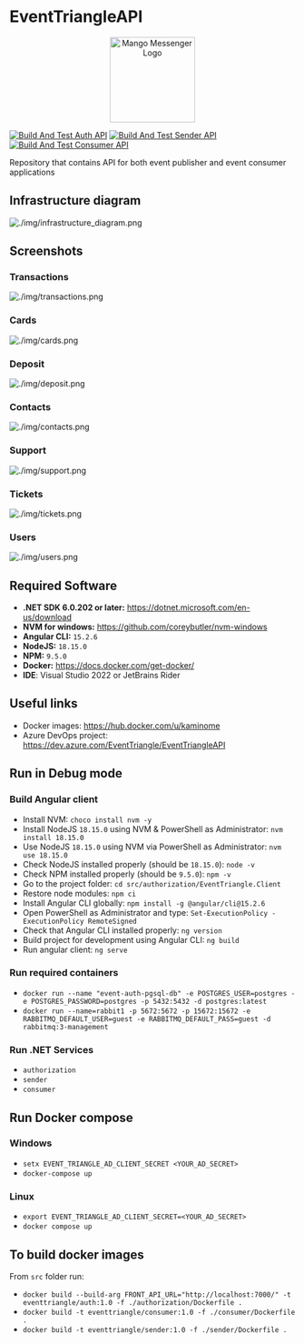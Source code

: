 # EventTriangleAPI

<p align="center">
  <img src="./img/logo.png" width="150" height="150"  alt="Mango Messenger Logo"/>
</p>

[![Build And Test Auth API](https://github.com/EventTriangle/EventTriangleAPI/actions/workflows/auth-build-and-test.yml/badge.svg)](https://github.com/EventTriangle/EventTriangleAPI/actions/workflows/auth-build-and-test.yml)
[![Build And Test Sender API](https://github.com/EventTriangle/EventTriangleAPI/actions/workflows/sender-build-and-test.yml/badge.svg)](https://github.com/EventTriangle/EventTriangleAPI/actions/workflows/sender-build-and-test.yml)
[![Build And Test Consumer API](https://github.com/EventTriangle/EventTriangleAPI/actions/workflows/consumer-build-and-test.yml/badge.svg)](https://github.com/EventTriangle/EventTriangleAPI/actions/workflows/consumer-build-and-test.yml)

Repository that contains API for both event publisher and event consumer applications

## Infrastructure diagram

![./img/infrastructure_diagram.png](./img/infrastructure_diagram.png)

## Screenshots

### Transactions

![./img/transactions.png](./img/transactions.png)

### Cards

![./img/cards.png](./img/cards.png)

### Deposit

![./img/deposit.png](./img/deposit.png)

### Contacts

![./img/contacts.png](./img/contacts.png)

### Support

![./img/support.png](./img/support.png)

### Tickets

![./img/tickets.png](./img/tickets.png)

### Users

![./img/users.png](./img/users.png)

## Required Software

- **.NET SDK 6.0.202 or later:** https://dotnet.microsoft.com/en-us/download
- **NVM for windows:** https://github.com/coreybutler/nvm-windows
- **Angular CLI:** `15.2.6`
- **NodeJS:** `18.15.0`
- **NPM:** `9.5.0`
- **Docker:** https://docs.docker.com/get-docker/
- **IDE**: Visual Studio 2022 or JetBrains Rider

## Useful links

- Docker images: https://hub.docker.com/u/kaminome
- Azure DevOps project: https://dev.azure.com/EventTriangle/EventTriangleAPI

## Run in Debug mode

### Build Angular client

- Install NVM: `choco install nvm -y`
- Install NodeJS `18.15.0` using NVM & PowerShell as Administrator: `nvm install 18.15.0`
- Use NodeJS `18.15.0` using NVM via PowerShell as Administrator: `nvm use 18.15.0`
- Check NodeJS installed properly (should be `18.15.0`): `node -v`
- Check NPM installed properly (should be `9.5.0`): `npm -v`
- Go to the project folder: `cd src/authorization/EventTriangle.Client`
- Restore node modules: `npm ci`
- Install Angular CLI globally: `npm install -g @angular/cli@15.2.6`
- Open PowerShell as Administrator and type: `Set-ExecutionPolicy -ExecutionPolicy RemoteSigned`
- Check that Angular CLI installed properly: `ng version`
- Build project for development using Angular CLI: `ng build`
- Run angular client: `ng serve`

### Run required containers

- `docker run --name "event-auth-pgsql-db" -e POSTGRES_USER=postgres -e POSTGRES_PASSWORD=postgres -p 5432:5432 -d postgres:latest`
- `docker run --name=rabbit1 -p 5672:5672 -p 15672:15672 -e RABBITMQ_DEFAULT_USER=guest -e RABBITMQ_DEFAULT_PASS=guest -d rabbitmq:3-management`

### Run .NET Services

- `authorization`
- `sender`
- `consumer`

## Run Docker compose

### Windows

- `setx EVENT_TRIANGLE_AD_CLIENT_SECRET <YOUR_AD_SECRET>`
- `docker-compose up`

### Linux

- `export EVENT_TRIANGLE_AD_CLIENT_SECRET=<YOUR_AD_SECRET>`
- `docker compose up`

## To build docker images

From `src` folder run:

- `docker build --build-arg FRONT_API_URL="http://localhost:7000/" -t eventtriangle/auth:1.0 -f ./authorization/Dockerfile .`
- `docker build -t eventtriangle/consumer:1.0 -f ./consumer/Dockerfile . `
- `docker build -t eventtriangle/sender:1.0 -f ./sender/Dockerfile .`
